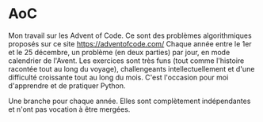 # AoC
Mon travail sur les Advent of Code. Ce sont des problèmes algorithmiques proposés sur ce site https://adventofcode.com/ 
Chaque année entre le 1er et le 25 décembre, un problème (en deux parties) par jour, en mode calendrier de l'Avent.
Les exercices sont très funs (tout comme l'histoire racontée tout au long du voyage), challengeants intellectuellement et d'une difficulté croissante tout au long du mois.
C'est l'occasion pour moi d'apprendre et de pratiquer Python.

Une branche pour chaque année. Elles sont complètement indépendantes et n'ont pas vocation à être mergées.

